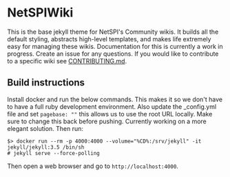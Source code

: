 # NetSPIWiki

This is the base jekyll theme for NetSPI's Community wikis. It builds all the default styling, abstracts high-level templates, and makes life extremely easy for managing these wikis. Documentation for this is currently a work in progress. Create an issue for any questions. If you would like to contribute to a specific wiki see [CONTRIBUTING.md](CONTRIBUTING.md).



## Build instructions
Install docker and run the below commands. This makes it so we don't have to have a full ruby development environment.
Also update the \_config.yml file and set `pagebase: ""` this allows us to use the root URL locally. Make sure to change this back before pushing. Currently working on a more elegant solution. Then run:
```
$> docker run --rm -p 4000:4000 --volume="%CD%:/srv/jekyll" -it jekyll/jekyll:3.5 /bin/sh
# jekyll serve --force-polling
```
Then open a web browser and go to `http://localhost:4000`.
